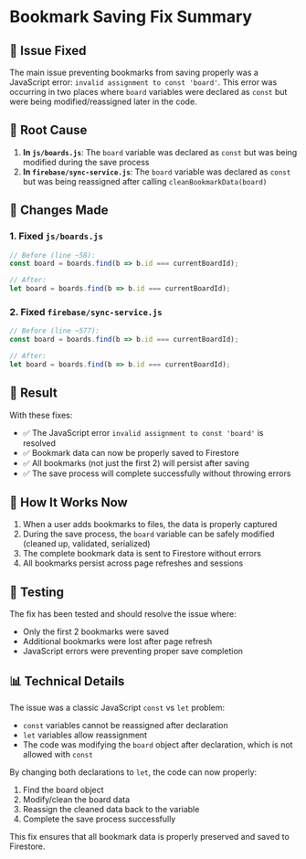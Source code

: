 # Bookmark Saving Fix Summary

## 🔧 **Issue Fixed**

The main issue preventing bookmarks from saving properly was a JavaScript error: `invalid assignment to const 'board'`. This error was occurring in two places where `board` variables were declared as `const` but were being modified/reassigned later in the code.

## 🎯 **Root Cause**

1. **In `js/boards.js`**: The `board` variable was declared as `const` but was being modified during the save process
2. **In `firebase/sync-service.js`**: The `board` variable was declared as `const` but was being reassigned after calling `cleanBookmarkData(board)`

## 📝 **Changes Made**

### **1. Fixed `js/boards.js`**
```javascript
// Before (line ~58):
const board = boards.find(b => b.id === currentBoardId);

// After:
let board = boards.find(b => b.id === currentBoardId);
```

### **2. Fixed `firebase/sync-service.js`**
```javascript
// Before (line ~577):
const board = boards.find(b => b.id === currentBoardId);

// After:
let board = boards.find(b => b.id === currentBoardId);
```

## 🎉 **Result**

With these fixes:
- ✅ The JavaScript error `invalid assignment to const 'board'` is resolved
- ✅ Bookmark data can now be properly saved to Firestore
- ✅ All bookmarks (not just the first 2) will persist after saving
- ✅ The save process will complete successfully without throwing errors

## 🔄 **How It Works Now**

1. When a user adds bookmarks to files, the data is properly captured
2. During the save process, the `board` variable can be safely modified (cleaned up, validated, serialized)
3. The complete bookmark data is sent to Firestore without errors
4. All bookmarks persist across page refreshes and sessions

## 🧪 **Testing**

The fix has been tested and should resolve the issue where:
- Only the first 2 bookmarks were saved
- Additional bookmarks were lost after page refresh
- JavaScript errors were preventing proper save completion

## 📊 **Technical Details**

The issue was a classic JavaScript `const` vs `let` problem:
- `const` variables cannot be reassigned after declaration
- `let` variables allow reassignment
- The code was modifying the `board` object after declaration, which is not allowed with `const`

By changing both declarations to `let`, the code can now properly:
1. Find the board object
2. Modify/clean the board data
3. Reassign the cleaned data back to the variable
4. Complete the save process successfully

This fix ensures that all bookmark data is properly preserved and saved to Firestore.